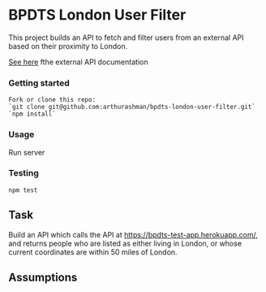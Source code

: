 # BPDTS London User Filter

This project builds an API to fetch and filter users from an external API based on their proximity to London.  


[See here]( https://bpdts-test-app.herokuapp.com/) fthe external API documentation


### Getting started
```
Fork or clone this repo:      
`git clone git@github.com:arthurashman/bpdts-london-user-filter.git`    
`npm install`     
```
### Usage

Run server 
`
`


### Testing

`npm test`

## Task
 Build an API which calls the API at https://bpdts-test-app.herokuapp.com/, and returns people who are listed as either living in London, or whose current coordinates are within 50 miles of London.


## Assumptions

